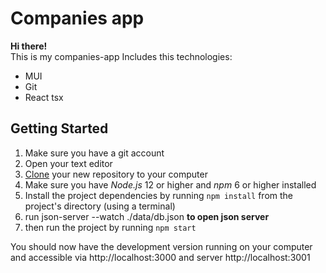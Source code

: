# Companies app

**Hi there!**  
This is my companies-app
Includes this technologies:

- MUI
- Git
- React tsx

## Getting Started

1. Make sure you have a git account
2. Open your text editor
3. [Clone](https://github.com/Lior3796/companies-app) your new repository to your computer
4. Make sure you have _Node.js_ 12 or higher and _npm_ 6 or higher installed
5. Install the project dependencies by running `npm install` from the project's directory (using a terminal)
6. run json-server --watch ./data/db.json **to open json server**
7. then run the project by running `npm start`

You should now have the development version running on your computer and accessible via http://localhost:3000
and server http://localhost:3001
